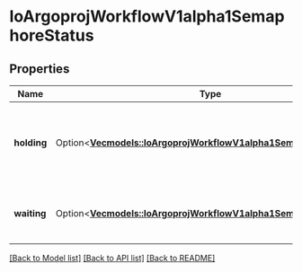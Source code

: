 # IoArgoprojWorkflowV1alpha1SemaphoreStatus

## Properties

Name | Type | Description | Notes
------------ | ------------- | ------------- | -------------
**holding** | Option<[**Vec<models::IoArgoprojWorkflowV1alpha1SemaphoreHolding>**](io.argoproj.workflow.v1alpha1.SemaphoreHolding.md)> | Holding stores the list of resource acquired synchronization lock for workflows. | [optional]
**waiting** | Option<[**Vec<models::IoArgoprojWorkflowV1alpha1SemaphoreHolding>**](io.argoproj.workflow.v1alpha1.SemaphoreHolding.md)> | Waiting indicates the list of current synchronization lock holders. | [optional]

[[Back to Model list]](../README.md#documentation-for-models) [[Back to API list]](../README.md#documentation-for-api-endpoints) [[Back to README]](../README.md)


